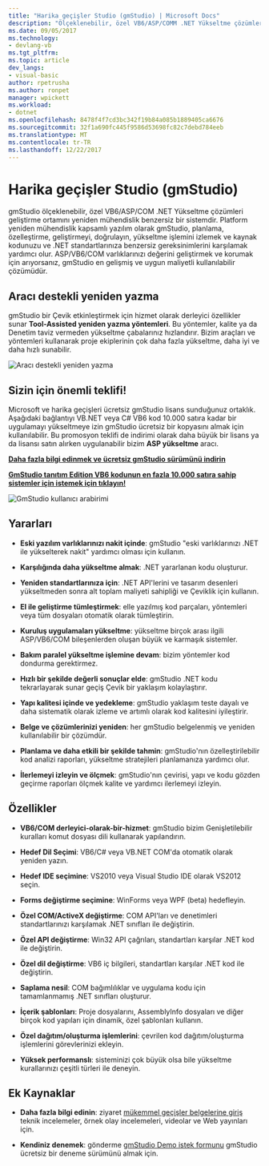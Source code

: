 ```yaml
---
title: "Harika geçişler Studio (gmStudio) | Microsoft Docs"
description: "Ölçeklenebilir, özel VB6/ASP/COMM .NET Yükseltme çözümlerine için harika geçiş aracı"
ms.date: 09/05/2017
ms.technology:
- devlang-vb
ms.tgt_pltfrm: 
ms.topic: article
dev_langs:
- visual-basic
author: rpetrusha
ms.author: ronpet
manager: wpickett
ms.workload:
- dotnet
ms.openlocfilehash: 8478f4f7cd3bc342f19b84a085b1889405ca6676
ms.sourcegitcommit: 32f1a690fc445f9586d53698fc82c7debd784eeb
ms.translationtype: MT
ms.contentlocale: tr-TR
ms.lasthandoff: 12/22/2017
---
```

# <a name="great-migrations-studio-gmstudio"></a>Harika geçişler Studio (gmStudio)

gmStudio ölçeklenebilir, özel VB6/ASP/COM .NET Yükseltme çözümleri geliştirme ortamını yeniden mühendislik benzersiz bir sistemdir. Platform yeniden mühendislik kapsamlı yazılım olarak gmStudio, planlama, özelleştirme, geliştirmeyi, doğrulayın, yükseltme işlemini izlemek ve kaynak kodunuzu ve .NET standartlarınıza benzersiz gereksinimlerini karşılamak yardımcı olur.  ASP/VB6/COM varlıklarınızı değerini geliştirmek ve korumak için arıyorsanız, gmStudio en gelişmiş ve uygun maliyetli kullanılabilir çözümüdür. 

## <a name="the-tool-assisted-rewrite"></a>Aracı destekli yeniden yazma

gmStudio bir Çevik etkinleştirmek için hizmet olarak derleyici özellikler sunar **Tool-Assisted yeniden yazma yöntemleri**. Bu yöntemler, kalite ya da Denetim taviz vermeden yükseltme çabalarınız hızlandırır. Bizim araçları ve yöntemleri kullanarak proje ekiplerinin çok daha fazla yükseltme, daha iyi ve daha hızlı sunabilir.

![Aracı destekli yeniden yazma](./media/tool-assisted-rewrite.png) 

## <a name="important-offer-for-you"></a>Sizin için önemli teklifi!

Microsoft ve harika geçişleri ücretsiz gmStudio lisans sunduğunuz ortaklık. Aşağıdaki bağlantıyı VB.NET veya C# VB6 kod 10.000 satıra kadar bir uygulamayı yükseltmeye izin gmStudio ücretsiz bir kopyasını almak için kullanılabilir. Bu promosyon teklifi de indirimi olarak daha büyük bir lisans ya da lisansı satın alırken uygulanabilir bizim **ASP yükseltme** aracı.

[**Daha fazla bilgi edinmek ve ücretsiz gmStudio sürümünü indirin**](http://www.greatmigrations.com/resources/gmstudio-promotion.aspx)

[**GmStudio tanıtım Edition VB6 kodunun en fazla 10.000 satıra sahip sistemler için istemek için tıklayın!**](http://www.greatmigrations.com/resources/gmstudio-promotion.aspx)

![GmStudio kullanıcı arabirimi](./media/gmstudio-ui.png) 

## <a name="benefits"></a>Yararları

- **Eski yazılım varlıklarınızı nakit içinde**: gmStudio "eski varlıklarınızı .NET ile yükselterek nakit" yardımcı olması için kullanın.

- **Karşılığında daha yükseltme almak**: .NET yararlanan kodu oluşturur.

- **Yeniden standartlarınıza için**: .NET API'lerini ve tasarım desenleri yükseltmeden sonra alt toplam maliyeti sahipliği ve Çeviklik için kullanın.  

- **El ile geliştirme tümleştirmek**: elle yazılmış kod parçaları, yöntemleri veya tüm dosyaları otomatik olarak tümleştirin. 

- **Kuruluş uygulamaları yükseltme**: yükseltme birçok arası ilgili ASP/VB6/COM bileşenlerden oluşan büyük ve karmaşık sistemler.

- **Bakım paralel yükseltme işlemine devam**: bizim yöntemler kod dondurma gerektirmez.  

- **Hızlı bir şekilde değerli sonuçlar elde**: gmStudio .NET kodu tekrarlayarak sunar geçiş Çevik bir yaklaşım kolaylaştırır.
 
- **Yapı kalitesi içinde ve yedekleme**: gmStudio yaklaşım teste dayalı ve daha sistematik olarak izleme ve artımlı olarak kod kalitesini iyileştirir.

- **Belge ve çözümlerinizi yeniden**: her gmStudio belgelenmiş ve yeniden kullanılabilir bir çözümdür.

- **Planlama ve daha etkili bir şekilde tahmin**: gmStudio'nın özelleştirilebilir kod analizi raporları, yükseltme stratejileri planlamanıza yardımcı olur.

- **İlerlemeyi izleyin ve ölçmek**: gmStudio'nın çevirisi, yapı ve kodu gözden geçirme raporları ölçmek kalite ve yardımcı ilerlemeyi izleyin.

## <a name="features"></a>Özellikler

- **VB6/COM derleyici-olarak-bir-hizmet**: gmStudio bizim Genişletilebilir kuralları komut dosyası dili kullanarak yapılandırın.

- **Hedef Dil Seçimi**: VB6/C# veya VB.NET COM'da otomatik olarak yeniden yazın.

- **Hedef IDE seçimine**: VS2010 veya Visual Studio IDE olarak VS2012 seçin.

- **Forms değiştirme seçimine**: WinForms veya WPF (beta) hedefleyin.

- **Özel COM/ActiveX değiştirme**: COM API'ları ve denetimleri standartlarınızı karşılamak .NET sınıfları ile değiştirin.

- **Özel API değiştirme**: Win32 API çağrıları, standartları karşılar .NET kod ile değiştirin.

- **Özel dil değiştirme**: VB6 iç bilgileri, standartları karşılar .NET kod ile değiştirin.

- **Saplama nesil**: COM bağımlılıklar ve uygulama kodu için tamamlanmamış .NET sınıfları oluşturur.

- **İçerik şablonları**: Proje dosyalarını, AssemblyInfo dosyaları ve diğer birçok kod yapıları için dinamik, özel şablonları kullanın.

- **Özel dağıtım/oluşturma işlemlerini**: çevrilen kod dağıtım/oluşturma işlemlerini görevlerinizi ekleyin.

- **Yüksek performanslı**: sisteminizi çok büyük olsa bile yükseltme kurallarınızı çeşitli türleri ile deneyin.

## <a name="additional-resources"></a>Ek Kaynaklar

- **Daha fazla bilgi edinin**: ziyaret [mükemmel geçişler belgelerine giriş](https://www.greatmigrations.com/resources/documentation.aspx) teknik incelemeler, örnek olay incelemeleri, videolar ve Web yayınları için.

- **Kendiniz denemek**: gönderme [gmStudio Demo istek formunu](http://www.greatmigrations.com/resources/gmstudio-promotion.aspx) gmStudio ücretsiz bir deneme sürümünü almak için.
  

